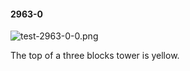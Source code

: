#### 2963-0
![test-2963-0-0.png](https://github.com/lil-lab/nlvr/raw/master/nlvr/test/images/1/test-2963-0-0.png "test-2963-0-0.png")

The top of a three blocks tower is yellow.